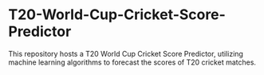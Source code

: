 # T20-World-Cup-Cricket-Score-Predictor
This repository hosts a T20 World Cup Cricket Score Predictor, utilizing machine learning algorithms to forecast the scores of T20 cricket matches.
